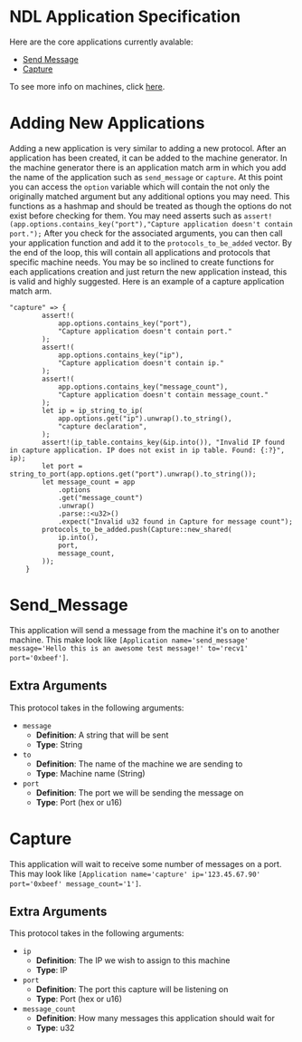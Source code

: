 # NDL Application Specification

Here are the core applications currently avalable:

- [Send Message](#send_message)
- [Capture](#capture)

To see more info on machines, click [here](Machines.md).

# Adding New Applications

Adding a new application is very similar to adding a new protocol. After an application has been created, it can be added to the machine generator. In the machine generator there is an application match arm in which you add the name of the application such as `send_message` or `capture`. At this point you can access the `option` variable which will contain the not only the originally matched argument but any additional options you may need. This functions as a hashmap and should be treated as though the options do not exist before checking for them. You may need asserts such as
```assert!(app.options.contains_key("port"),"Capture application doesn't contain port.");```
After you check for the associated arguments, you can then call your application function and add it to the `protocols_to_be_added` vector. By the end of the loop, this will contain all applications and protocols that specific machine needs. You may be so inclined to create functions for each applications creation and just return the new application instead, this is valid and highly suggested. 
Here is an example of a capture application match arm.
```
"capture" => {
        assert!(
            app.options.contains_key("port"),
            "Capture application doesn't contain port."
        );
        assert!(
            app.options.contains_key("ip"),
            "Capture application doesn't contain ip."
        );
        assert!(
            app.options.contains_key("message_count"),
            "Capture application doesn't contain message_count."
        );
        let ip = ip_string_to_ip(
            app.options.get("ip").unwrap().to_string(),
            "capture declaration",
        );
        assert!(ip_table.contains_key(&ip.into()), "Invalid IP found in capture application. IP does not exist in ip table. Found: {:?}", ip);
        let port = string_to_port(app.options.get("port").unwrap().to_string());
        let message_count = app
            .options
            .get("message_count")
            .unwrap()
            .parse::<u32>()
            .expect("Invalid u32 found in Capture for message count");
        protocols_to_be_added.push(Capture::new_shared(
            ip.into(),
            port,
            message_count,
        ));
    }
```

# <a id="send_message"></a> Send_Message

This application will send a message from the machine it's on to another machine. This make look like `[Application name='send_message' message='Hello this is an awesome test message!' to='recv1' port='0xbeef']`.

## Extra Arguments

This protocol takes in the following arguments:
- `message`
    - **Definition**: A string that will be sent
    - **Type**: String
- `to`
    - **Definition**: The name of the machine we are sending to
    - **Type**: Machine name (String)
- `port`
    - **Definition**: The port we will be sending the message on
    - **Type**: Port (hex or u16)

# <a id="capture"></a> Capture

This application will wait to receive some number of messages on a port. This may look like `[Application name='capture' ip='123.45.67.90' port='0xbeef' message_count='1']`.

## Extra Arguments

This protocol takes in the following arguments:
- `ip`
    - **Definition**: The IP we wish to assign to this machine
    - **Type**: IP
- `port`
    - **Definition**: The port this capture will be listening on
    - **Type**: Port (hex or u16)
- `message_count`
    - **Definition**: How many messages this application should wait for
    - **Type**: u32
